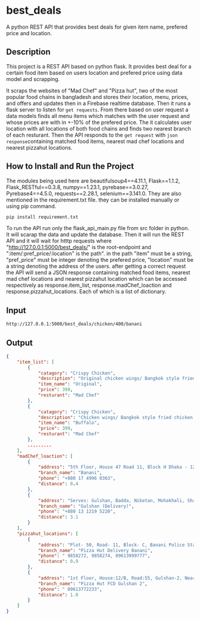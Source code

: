 # best_deals
A python REST API that provides best deals for given item name, prefered price and location.
## Description
This project is a REST API based on python flask. It provides best deal for a certain food item based on users location and prefered price using data model and scrapping.

It scraps the websites of "Mad Chef" and "Pizza hut", two of the most popular food chains in bangladesh and stores their location, menu, prices, and offers and updates then in a Firebase realtime database. Then it runs a flask server to listen for ```get requests```. From there based on user request a data models finds all menu items which matches with the user request and whose prices are with in +-10% of the prefered price. The it calculates user location with all locations of both food chains and finds two nearest branch of each resturant. Then the API responds to the ```get request``` with ```json response```containing matched food items, nearest mad chef locations and nearest pizzahut locations.
## How to Install and Run the Project
The modules being used here are beautifulsoup4==4.11.1, Flask==1.1.2, Flask_RESTful==0.3.8, numpy==1.23.1, pyrebase==3.0.27, Pyrebase4==4.5.0, requests==2.28.1, selenium==3.141.0. They are also mentioned in the requirement.txt file. they can be installed manually or using pip command.
```python
pip install requirement.txt
```
To run the API run only the flask_api_main.py file from src folder in python. It will scarap the data and update the database. Then it will run the REST API and it will wait for htttp requests where "http://127.0.0.1:5000/best_deals/" is the root-endpoint and ":item/:pref_price/:location" is the path". in the path "item" must be a string, "pref_price" must be integer denoting the prefered price, "location" must be a string denoting the address of the users.
after getting a correct request the API will send a JSON response containing matched food items, nearest mad chef locations and nearest pizzahut location which can be accessed respectively as response.item_list, response.madChef_loaction and response.pizzahut_locations. Each of which is a list of dictionary.
## Input
```html
http://127.0.0.1:5000/best_deals/chicken/400/banani
```
## Output
```json
{
    "item_list": [
        {
            "catagory": "Crispy Chicken",
            "description": "Original chicken wings/ Bangkok style fried chicken.",
            "item_name": "Original",
            "price": 399,
            "resturant": "Mad Chef"
        },
        {
            "catagory": "Crispy Chicken",
            "description": "Chicken wings/ Bangkok style fried chicken dipped in hot sweet & sour pepper sauce.",
            "item_name": "Buffalo",
            "price": 399,
            "resturant": "Mad Chef"
        },
        .........
    ],
    "madChef_loaction": [
        {
            "address": "5th Floor, House 47 Road 11, Block H Dhaka - 1213.",
            "branch_name": "Banani",
            "phone": "+880 17 4996 0363",
            "distance": 0.4
        },
        {
            "address": "Serves: Gulshan, Badda, Niketan, Mohakhali, Shahjadpur",
            "branch_name": "Gulshan (Delivery)",
            "phone": "+880 13 1219 5220",
            "distance": 3.1
        }
    ],
    "pizzahut_locations": [
        {
            "address": "Plot- 50, Road- 11, Block- C, Banani Police Station, Banani, Dhaka-1213. ",
            "branch_name": "Pizza Hut Delivery Banani",
            "phone": " 9858272, 9858274, 09613999777",
            "distance": 0.9
        },
        {
            "address": "1st Floor, House:12/B, Road:55, Gulshan-2, Near Gulshan Police Station. ",
            "branch_name": "Pizza Hut FCD Gulshan 2",
            "phone": " 09613772233",
            "distance": 1.0
        }
    ]
}
```
